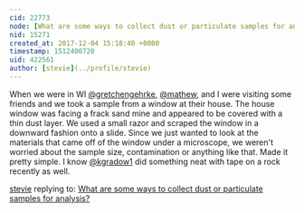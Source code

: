 ```yaml
---
cid: 22773
node: [What are some ways to collect dust or particulate samples for analysis? ](../notes/warren/11-30-2017/what-are-some-ways-to-collect-dust-or-particulate-samples-for-analysis)
nid: 15271
created_at: 2017-12-04 15:18:40 +0000
timestamp: 1512400720
uid: 422561
author: [stevie](../profile/stevie)
---
```


When we were in WI [@gretchengehrke](/profile/gretchengehrke), [@mathew](/profile/mathew), and I were visiting some friends and we took a sample from a window at their house. The house window was facing a frack sand mine and appeared to be covered with a thin dust layer. We used a small razor and scraped the window in a downward fashion onto a slide. Since we just wanted to look at the materials that came off of the window under a microscope, we weren't worried about the sample size, contamination or anything like that. Made it pretty simple.  I know [@kgradow1](/profile/kgradow1) did something neat with tape on a rock recently as well. 

[stevie](../profile/stevie) replying to: [What are some ways to collect dust or particulate samples for analysis? ](../notes/warren/11-30-2017/what-are-some-ways-to-collect-dust-or-particulate-samples-for-analysis)

